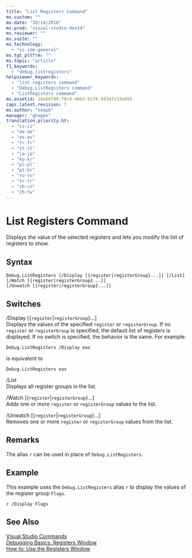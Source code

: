 ```yaml
---
title: "List Registers Command"
ms.custom: ""
ms.date: "10/14/2016"
ms.prod: "visual-studio-dev14"
ms.reviewer: ""
ms.suite: ""
ms.technology: 
  - "vs-ide-general"
ms.tgt_pltfrm: ""
ms.topic: "article"
f1_keywords: 
  - "debug.listregisters"
helpviewer_keywords: 
  - "list registers command"
  - "Debug.ListRegisters command"
  - "ListRegisters command"
ms.assetid: 19a9d789-f6c9-46b3-b1f6-4934fc33e055
caps.latest.revision: 7
ms.author: "kempb"
manager: "ghogen"
translation.priority.ht: 
  - "cs-cz"
  - "de-de"
  - "es-es"
  - "fr-fr"
  - "it-it"
  - "ja-jp"
  - "ko-kr"
  - "pl-pl"
  - "pt-br"
  - "ru-ru"
  - "tr-tr"
  - "zh-cn"
  - "zh-tw"
---
```

# List Registers Command
Displays the value of the selected registers and lets you modify the list of registers to show.  
  
## Syntax  
  
```  
Debug.ListRegisters [/Display [{register|registerGroup}...]] [/List]  
[/Watch [{register|registerGroup}...]]  
[/Unwatch [{register|registerGroup}...]]  
```  
  
## Switches  
 /Display [{`register`&#124;`registerGroup`}...]  
 Displays the values of the specified `register` or `registerGroup`. If no `register` or `registerGroup` is specified, the default list of registers is displayed. If no switch is specified, the behavior is the same. For example:  
  
 `Debug.ListRegisters /Display eax`  
  
 is equivalent to  
  
 `Debug.ListRegisters eax`  
  
 /List  
 Displays all register groups in the list.  
  
 /Watch [{`register`&#124;`registerGroup`}...]  
 Adds one or more `register` or `registerGroup` values to the list.  
  
 /Unwatch [{`register`&#124;`registerGroup`}...]  
 Removes one or more `register` or `registerGroup` values from the list.  
  
## Remarks  
 The alias `r` can be used in place of `Debug.ListRegisters`.  
  
## Example  
 This example uses the `Debug.ListRegisters` alias `r` to display the values of the register group `Flags`.  
  
```  
r /Display Flags  
```  
  
## See Also  
 [Visual Studio Commands](../reference/visual-studio-commands.md)   
 [Debugging Basics: Registers Window](../debugger/debugging-basics--registers-window.md)   
 [How to: Use the Registers Window](../debugger/how-to--use-the-registers-window.md)